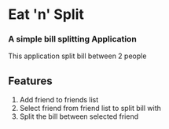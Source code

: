 # Eat 'n' Split

### A simple bill splitting Application

This application split bill between 2 people

## Features

1. Add friend to friends list
1. Select friend from friend list to split bill with
1. Split the bill between selected friend
